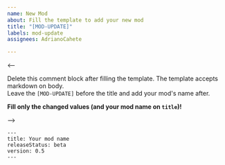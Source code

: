 ```yaml
---
name: New Mod
about: Fill the template to add your new mod
title: "[MOD-UPDATE]"
labels: mod-update
assignees: AdrianoCahete

---
```


<-- 

Delete this comment block after filling the template. The template accepts markdown on body.  
Leave the `[MOD-UPDATE]` before the title and add your mod's name after.  

**Fill only the changed values (and your mod name on `title`)!**

-->

```
---
title: Your mod name
releaseStatus: beta
version: 0.5
---
```
